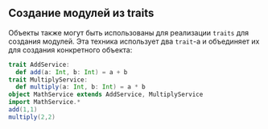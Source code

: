
## Создание модулей из traits

Объекты также могут быть использованы для реализации `traits` для создания модулей. 
Эта техника использует два `trait`-а и объединяет их для создания конкретного объекта:

```scala mdoc
trait AddService:
  def add(a: Int, b: Int) = a + b
trait MultiplyService:
  def multiply(a: Int, b: Int) = a * b
object MathService extends AddService, MultiplyService
import MathService.*
add(1,1)
multiply(2,2)
```
